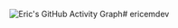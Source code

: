 ![Eric's GitHub Activity Graph](https://github-readme-activity-graph.vercel.app/graph?username=ericemdev&theme=dracula)#   e r i c e m d e v  
 